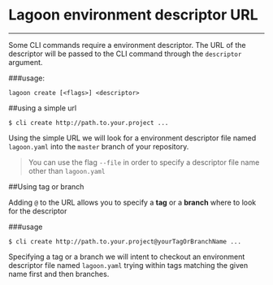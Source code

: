 # Lagoon environment descriptor URL
___

Some CLI commands require a environment descriptor. The URL of the descriptor will be passed to the CLI command through the `descriptor` argument.



###usage: 

`lagoon create [<flags>] <descriptor> `


##using a simple url

`$ cli create http://path.to.your.project ...`

Using the simple URL we will look for a environment descriptor file named `lagoon.yaml` into the `master` branch of your repository.

> You can use the flag `--file` in order to specify a descriptor file name other than  `lagoon.yaml` 


##Using tag or branch

Adding `@` to the URL allows you to specify a **tag** or a **branch** where to look for the descriptor 


###usage

`$ cli create http://path.to.your.project@yourTagOrBranchName ...`


Specifying a tag or a branch we will intent to checkout an environment descriptor file named `lagoon.yaml` trying within tags matching the given name first and then branches.





